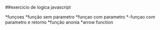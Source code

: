 ##exercicio de logica javascript



*funçoes
*função sem parametro
*funçao com parametro
*-funçao com parametro e retorno
*função anonia
*arrow function
